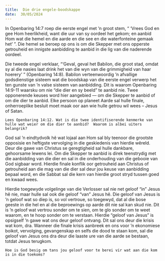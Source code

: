 ```yaml
---
title:  Die drie engele-boodskappe
date:  30/05/2024
---
```


In Openbaring 14:7 roep die eerste engel met ’n groot stem, “ ‘Vrees God en gee Hom heerlikheid, want die uur van sy oordeel het gekom;  en aanbid Hom wat die hemel en die aarde en die see en die waterfonteine gemaak het’ ”. Die hemel se beroep op ons is om die Skepper met ons opperste getrouheid en innigste aanbidding te aanbid in die lig van die naderende oordeel.

Die tweede engel verklaar, “‘Geval, geval het Babilon, die groot stad, omdat sy al die nasies laat drink het van die wyn van die grimmigheid van haar hoerery’ ” (Openbaring 14:8). Babilon verteenwoordig ’n afvallige godsdienstige sisteem wat die boodskap van die eerste engel verwerp het ten gunste van ’n valse sisteem van aanbidding. Dit is waarom Openbaring 14:9-11 waarsku om nie “die dier en sy beeld” te aanbid nie. Twee opponerende keuses word hier aangebied — om die Skepper te aanbid of om die dier te aanbid. Elke persoon op planeet Aarde sal hulle finale, onherroeplike besluit moet maak oor aan wie hulle getrou wil wees – Jesus of Satan.

`Lees Openbaring 14:12. Wat is die twee identifiserende kenmerke van hulle wat weier om die dier te aanbid?  Waarom is albei uiters belangrik?`

God sal ’n eindtydvolk hê wat lojaal aan Hom sal bly teenoor die grootste opposisie en heftigste vervolging in die geskiedenis van hierdie wêreld. Deur die gawe van Christus se geregtigheid sal hulle dankbare, gehoorsame lewens lei. Om die Skepper te aanbid is direk teenstrydig met die aanbidding van die dier en sal in die onderhouding van die gebooie van God sigbaar word. Hierdie finale konflik oor getrouheid aan Christus of getrouheid aan die mag van die dier sal deur jou keuse van aanbidding bepaal word, en die Sabbat sal die kern van hierdie groot stryd tussen goed en kwaad wees.

Hierdie toegewyde volgelinge van die Verlosser sal nie net geloof “in” Jesus hê nie, maar hulle sal ook die geloof “van” Jesus hê. Die geloof van Jesus is ’n geloof wat so diep is, so vol vertroue, so toegewyd, dat al die bose geeste in die hel en al die beproewings op aarde dit nie sal kan skud nie. Dit is ’n geloof wat vertrou sonder om te sien, om te glo sonder om te weet waarom, en te hoop sonder om te verstaan. Hierdie “geloof van Jesus” is opsigself ’n gawe wat ons deur geloof ontvang. Dit sal ons deur die krisis wat kom, dra. Wanneer die finale krisis aanbreek en ons voor ’n ekonomiese boikot, vervolging, gevangenskap en selfs die dood te staan kom, sal die geloof van Jesus ons dra deur die laaste ure van die aarde se bestaan, totdat Jesus terugkom.

`Hoe is God besig om tans jou geloof voor te berei vir wat aan die kom is in die toekoms?`